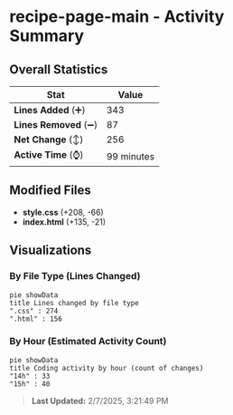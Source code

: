 # recipe-page-main - Activity Summary 

## Overall Statistics

| Stat                   | Value                                                             |
| ---------------------- | ----------------------------------------------------------------- |
| **Lines Added** (➕)   | 343                                          |
| **Lines Removed** (➖) | 87                                        |
| **Net Change** (↕)    | 256                |
| **Active Time** (⌚)   | 99 minutes |


## Modified Files
- **style.css** (+208, -66)
- **index.html** (+135, -21)

## Visualizations

### By File Type (Lines Changed)

```mermaid
pie showData
title Lines changed by file type
".css" : 274
".html" : 156
```

### By Hour (Estimated Activity Count)

```mermaid
pie showData
title Coding activity by hour (count of changes)
"14h" : 33
"15h" : 40
```


> **Last Updated:** 2/7/2025, 3:21:49 PM